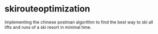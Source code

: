 # skirouteoptimization
Implementing the chinese postman algorithm to find the best way to ski all lifts and runs of a ski resort in minimal time.
